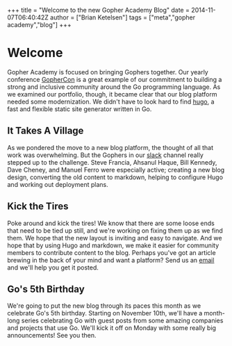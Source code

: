 +++
title = "Welcome to the new Gopher Academy Blog"
date = 2014-11-07T06:40:42Z
author = ["Brian Ketelsen"]
tags = ["meta","gopher academy","blog"]
+++

# Welcome

Gopher Academy is focused on bringing Gophers together.  Our yearly conference [GopherCon](http://www.gophercon.com) is a great example of our commitment to building a strong and inclusive community around the Go programming language.  As we examined our portfolio, though, it became clear that our blog platform needed some modernization.  We didn't have to look hard to find [hugo](http://gohugo.io), a fast and flexible static site generator written in Go.

## It Takes A Village

As we pondered the move to a new blog platform, the thought of all that work was overwhelming.  But the Gophers in our [slack](http://blog.gopheracademy.com/gophers-slack-community/) channel really stepped up to the challenge.  Steve Francia, Ahsanul Haque, Bill Kennedy, Dave Cheney, and Manuel Ferro were especially active; creating a new blog design, converting the old content to markdown, helping to configure Hugo and working out deployment plans.

## Kick the Tires

Poke around and kick the tires!  We know that there are some loose ends that need to be tied up still, and we're working on fixing them up as we find them.  We hope that the new layout is inviting and easy to navigate.  And we hope that by using Hugo and markdown, we make it easier for community members to contribute content to the blog.  Perhaps you've got an article brewing in the back of your mind and want a platform?  Send us an [email](mailto://social@gopheracademy.com) and we'll help you get it posted.

## Go's 5th Birthday

We're going to put the new blog through its paces this month as we celebrate Go's 5th birthday.  Starting on November 10th, we'll have a month-long series celebrating Go with guest posts from some amazing companies and projects that use Go.  We'll kick it off on Monday with some really big announcements!  See you then.


